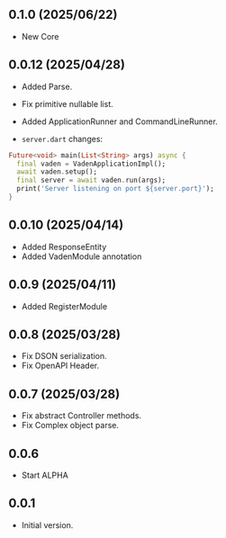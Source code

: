 ## 0.1.0 (2025/06/22)

- New Core

## 0.0.12 (2025/04/28)

- Added Parse.
- Fix primitive nullable list.
- Added ApplicationRunner and CommandLineRunner.

- `server.dart` changes:
```dart
Future<void> main(List<String> args) async {
  final vaden = VadenApplicationImpl();
  await vaden.setup();
  final server = await vaden.run(args);
  print('Server listening on port ${server.port}');
}
```

## 0.0.10 (2025/04/14)

- Added ResponseEntity
- Added VadenModule annotation

## 0.0.9 (2025/04/11)

- Added RegisterModule

## 0.0.8 (2025/03/28)

- Fix DSON serialization.
- Fix OpenAPI Header.

## 0.0.7 (2025/03/28)
- Fix abstract Controller methods.
- Fix Complex object parse.

## 0.0.6

- Start ALPHA


## 0.0.1

- Initial version.
